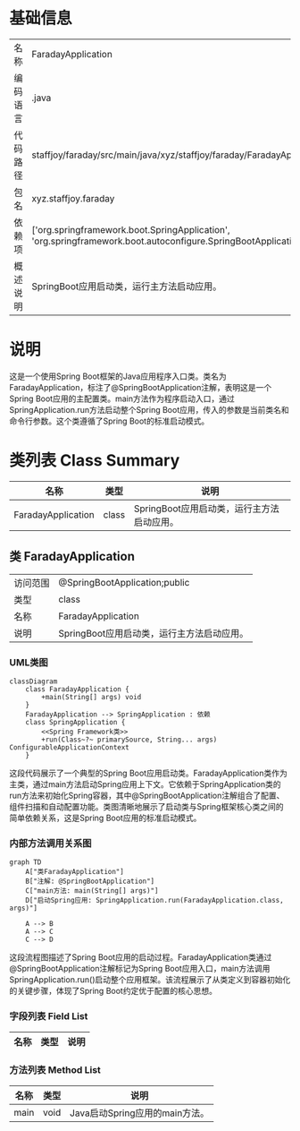 # 基础信息

|      |      |
|------|------|
| 名称 | FaradayApplication |
| 编码语言 | .java |
| 代码路径 | staffjoy/faraday/src/main/java/xyz/staffjoy/faraday/FaradayApplication.java |
| 包名 | xyz.staffjoy.faraday |
| 依赖项 | ['org.springframework.boot.SpringApplication', 'org.springframework.boot.autoconfigure.SpringBootApplication'] |
| 概述说明 | SpringBoot应用启动类，运行主方法启动应用。 |

# 说明

这是一个使用Spring Boot框架的Java应用程序入口类。类名为FaradayApplication，标注了@SpringBootApplication注解，表明这是一个Spring Boot应用的主配置类。main方法作为程序启动入口，通过SpringApplication.run方法启动整个Spring Boot应用，传入的参数是当前类名和命令行参数。这个类遵循了Spring Boot的标准启动模式。

# 类列表 Class Summary

| 名称   | 类型  | 说明 |
|-------|------|-------------|
| FaradayApplication | class | SpringBoot应用启动类，运行主方法启动应用。 |



## 类 FaradayApplication

|      |      |
|------|------|
| 访问范围 | @SpringBootApplication;public |
| 类型 | class |
| 名称 | FaradayApplication |
| 说明 | SpringBoot应用启动类，运行主方法启动应用。 |


### UML类图

```mermaid
classDiagram
    class FaradayApplication {
        +main(String[] args) void
    }
    FaradayApplication --> SpringApplication : 依赖
    class SpringApplication {
        <<Spring Framework类>>
        +run(Class~?~ primarySource, String... args) ConfigurableApplicationContext
    }
```

这段代码展示了一个典型的Spring Boot应用启动类。FaradayApplication类作为主类，通过main方法启动Spring应用上下文。它依赖于SpringApplication类的run方法来初始化Spring容器，其中@SpringBootApplication注解组合了配置、组件扫描和自动配置功能。类图清晰地展示了启动类与Spring框架核心类之间的简单依赖关系，这是Spring Boot应用的标准启动模式。


### 内部方法调用关系图

```mermaid
graph TD
    A["类FaradayApplication"]
    B["注解: @SpringBootApplication"]
    C["main方法: main(String[] args)"]
    D["启动Spring应用: SpringApplication.run(FaradayApplication.class, args)"]
    
    A --> B
    A --> C
    C --> D
```

这段流程图描述了Spring Boot应用的启动过程。FaradayApplication类通过@SpringBootApplication注解标记为Spring Boot应用入口，main方法调用SpringApplication.run()启动整个应用框架。该流程展示了从类定义到容器初始化的关键步骤，体现了Spring Boot约定优于配置的核心思想。

### 字段列表 Field List

| 名称  | 类型  | 说明 |
|-------|-------|------|

### 方法列表 Method List

| 名称  | 类型  | 说明 |
|-------|-------|------|
| main | void | Java启动Spring应用的main方法。 |




